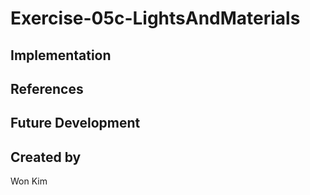 # Exercise-05c-LightsAndMaterials


## Implementation

## References

## Future Development

## Created by
Won Kim